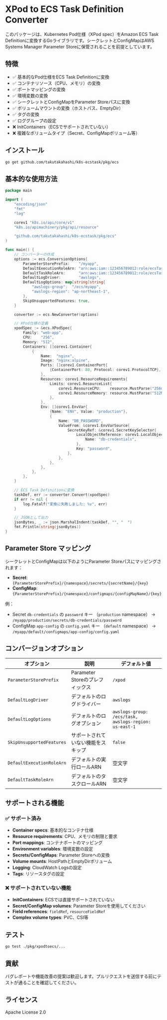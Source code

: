 # XPod to ECS Task Definition Converter

このパッケージは、Kubernetes Pod仕様（XPod spec）をAmazon ECS Task Definitionに変換するGoライブラリです。シークレットとConfigMapはAWS Systems Manager Parameter Storeに保管されることを前提としています。

## 特徴

- ✅ 基本的なPod仕様をECS Task Definitionに変換
- ✅ コンテナリソース（CPU、メモリ）の変換
- ✅ ポートマッピングの変換
- ✅ 環境変数の変換
- ✅ シークレットとConfigMapをParameter Storeパスに変換
- ✅ ボリュームマウントの変換（ホストパス、EmptyDir）
- ✅ タグの変換
- ✅ ロググループの設定
- ❌ InitContainers（ECSでサポートされていない）
- ❌ 複雑なボリュームタイプ（Secret、ConfigMapボリューム等）

## インストール

```bash
go get github.com/takutakahashi/k8s-ecstask/pkg/ecs
```

## 基本的な使用方法

```go
package main

import (
    "encoding/json"
    "fmt"
    "log"

    corev1 "k8s.io/api/core/v1"
    "k8s.io/apimachinery/pkg/api/resource"

    "github.com/takutakahashi/k8s-ecstask/pkg/ecs"
)

func main() {
    // コンバーターの作成
    options := ecs.ConversionOptions{
        ParameterStorePrefix:    "/myapp",
        DefaultExecutionRoleArn: "arn:aws:iam::123456789012:role/ecsTaskExecutionRole",
        DefaultTaskRoleArn:      "arn:aws:iam::123456789012:role/ecsTaskRole",
        DefaultLogDriver:        "awslogs",
        DefaultLogOptions: map[string]string{
            "awslogs-group":  "/ecs/myapp",
            "awslogs-region": "ap-northeast-1",
        },
        SkipUnsupportedFeatures: true,
    }

    converter := ecs.NewConverter(options)

    // XPod仕様の定義
    xpodSpec := &ecs.XPodSpec{
        Family: "web-app",
        CPU:    "256",
        Memory: "512",
        Containers: []corev1.Container{
            {
                Name:  "nginx",
                Image: "nginx:alpine",
                Ports: []corev1.ContainerPort{
                    {ContainerPort: 80, Protocol: corev1.ProtocolTCP},
                },
                Resources: corev1.ResourceRequirements{
                    Limits: corev1.ResourceList{
                        corev1.ResourceCPU:    resource.MustParse("256m"),
                        corev1.ResourceMemory: resource.MustParse("512Mi"),
                    },
                },
                Env: []corev1.EnvVar{
                    {Name: "ENV", Value: "production"},
                    {
                        Name: "DB_PASSWORD",
                        ValueFrom: &corev1.EnvVarSource{
                            SecretKeyRef: &corev1.SecretKeySelector{
                                LocalObjectReference: corev1.LocalObjectReference{
                                    Name: "db-credentials",
                                },
                                Key: "password",
                            },
                        },
                    },
                },
            },
        },
    }

    // ECS Task Definitionに変換
    taskDef, err := converter.Convert(xpodSpec)
    if err != nil {
        log.Fatalf("変換に失敗しました: %v", err)
    }

    // JSONとして出力
    jsonBytes, _ := json.MarshalIndent(taskDef, "", "  ")
    fmt.Println(string(jsonBytes))
}
```

## Parameter Store マッピング

シークレットとConfigMapは以下のようにParameter Storeパスにマッピングされます：

- **Secret**: `{ParameterStorePrefix}/{namespace}/secrets/{secretName}/{key}`
- **ConfigMap**: `{ParameterStorePrefix}/{namespace}/configmaps/{configMapName}/{key}`

例：
- Secret `db-credentials` の `password` キー （`production` namespace） → `/myapp/production/secrets/db-credentials/password`
- ConfigMap `app-config` の `config.yaml` キー （`default` namespace） → `/myapp/default/configmaps/app-config/config.yaml`

## コンバージョンオプション

| オプション | 説明 | デフォルト値 |
|-----------|------|------------|
| `ParameterStorePrefix` | Parameter Storeのプレフィックス | `/xpod` |
| `DefaultLogDriver` | デフォルトのログドライバー | `awslogs` |
| `DefaultLogOptions` | デフォルトのログオプション | `awslogs-group: /ecs/task, awslogs-region: us-east-1` |
| `SkipUnsupportedFeatures` | サポートされていない機能をスキップ | `false` |
| `DefaultExecutionRoleArn` | デフォルトの実行ロールARN | 空文字 |
| `DefaultTaskRoleArn` | デフォルトのタスクロールARN | 空文字 |

## サポートされる機能

### ✅ サポート済み

- **Container specs**: 基本的なコンテナ仕様
- **Resource requirements**: CPU、メモリの制限と要求
- **Port mappings**: コンテナポートのマッピング
- **Environment variables**: 環境変数の設定
- **Secrets/ConfigMaps**: Parameter Storeへの変換
- **Volume mounts**: HostPathとEmptyDirボリューム
- **Logging**: CloudWatch Logsの設定
- **Tags**: リソースタグの設定

### ❌ サポートされていない機能

- **InitContainers**: ECSでは直接サポートされていない
- **Secret/ConfigMap volumes**: Parameter Storeを使用してください
- **Field references**: `fieldRef`, `resourceFieldRef`
- **Complex volume types**: PVC、CSI等

## テスト

```bash
go test ./pkg/xpodtoecs/...
```

## 貢献

バグレポートや機能改善の提案は歓迎します。プルリクエストを送信する前にテストが通ることを確認してください。

## ライセンス

Apache License 2.0